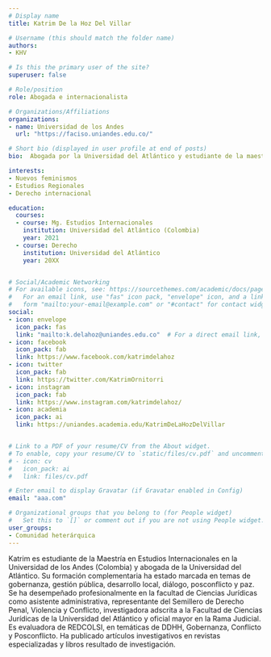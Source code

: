 ```yaml
---
# Display name
title: Katrim De la Hoz Del Villar

# Username (this should match the folder name)
authors:
- KHV

# Is this the primary user of the site?
superuser: false

# Role/position
role: Abogada e internacionalista

# Organizations/Affiliations
organizations:
- name: Universidad de los Andes
  url: "https://faciso.uniandes.edu.co/"

# Short bio (displayed in user profile at end of posts)
bio:  Abogada por la Universidad del Atlántico y estudiante de la maestría en Estudios Internacionales Uniandes.

interests:
- Nuevos feminismos 
- Estudios Regionales
- Derecho internacional

education:
  courses:
  - course: Mg. Estudios Internacionales
    institution: Universidad del Atlántico (Colombia)
    year: 2021
  - course: Derecho
    institution: Universidad del Atlántico
    year: 20XX


# Social/Academic Networking
# For available icons, see: https://sourcethemes.com/academic/docs/page-builder/#icons
#   For an email link, use "fas" icon pack, "envelope" icon, and a link in the
#   form "mailto:your-email@example.com" or "#contact" for contact widget.
social:
- icon: envelope
  icon_pack: fas
  link: "mailto:k.delahoz@uniandes.edu.co"  # For a direct email link, use "mailto:test@example.org".
- icon: facebook
  icon_pack: fab
  link: https://www.facebook.com/katrimdelahoz
- icon: twitter
  icon_pack: fab
  link: https://twitter.com/KatrimOrnitorri
- icon: instagram
  icon_pack: fab
  link: https://www.instagram.com/katrimdelahoz/
- icon: academia
  icon_pack: ai
  link: https://uniandes.academia.edu/KatrimDeLaHozDelVillar


# Link to a PDF of your resume/CV from the About widget.
# To enable, copy your resume/CV to `static/files/cv.pdf` and uncomment the lines below.
# - icon: cv
#   icon_pack: ai
#   link: files/cv.pdf

# Enter email to display Gravatar (if Gravatar enabled in Config)
email: "aaa.com"

# Organizational groups that you belong to (for People widget)
#   Set this to `[]` or comment out if you are not using People widget.
user_groups:
- Comunidad heterárquica
---
```


Katrim es estudiante de la Maestría en Estudios Internacionales en la Universidad de los Andes (Colombia) y abogada de la Universidad del Atlántico. Su formación complementaria ha estado marcada en temas de gobernanza, gestión pública, desarrollo local, diálogo, posconflicto y paz. Se ha desempeñado profesionalmente en la facultad de Ciencias Jurídicas como asistente administrativa, representante del Semillero de Derecho Penal, Violencia y Conflicto, investigadora adscrita a la Facultad de Ciencias Jurídicas de la Universidad del Atlántico y oficial mayor en la Rama Judicial. Es evaluadora de REDCOLSI, en temáticas de DDHH, Gobernanza, Conflicto y Posconflicto. Ha publicado artículos investigativos en revistas especializadas y libros resultado de investigación.

